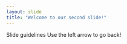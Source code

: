```yaml
---
layout: slide
title: "Welcome to our second slide!"
---
```

Slide guidelines
Use the left arrow to go back!
